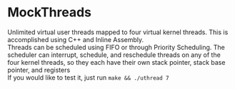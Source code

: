 # MockThreads
Unlimited virtual user threads mapped to four virtual kernel threads. This is accomplished using C++ and Inline Assembly.     
Threads can be scheduled using FIFO or through Priority Scheduling. The scheduler can interrupt, schedule, and reschedule threads on any of the four kernel threads, so they each have their own stack pointer, stack base pointer, and registers     
If you would like to test it, just run ```make && ./uthread 7```
